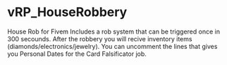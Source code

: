 # vRP_HouseRobbery
House Rob for Fivem
Includes a rob system that can be triggered once in 300 secounds.
After the robbery you will recive inventory items (diamonds/electronics/jewelry).
You can uncomment the lines that gives you Personal Dates for the Card Falsificator job.
